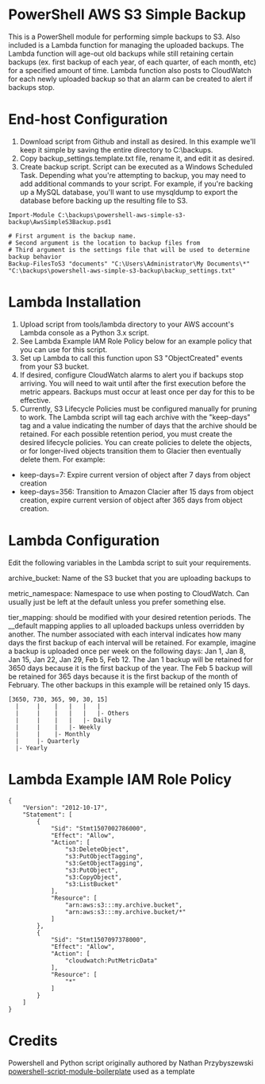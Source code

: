 # PowerShell AWS S3 Simple Backup
This is a PowerShell module for performing simple backups to S3.  Also included is a Lambda function for managing the uploaded backups.  The Lambda function will age-out old backups while still retaining certain backups (ex. first backup of each year, of each quarter, of each month, etc) for a specified amount of time.  Lambda function also posts to CloudWatch for each newly uploaded backup so that an alarm can be created to alert if backups stop.

# End-host Configuration
1. Download script from Github and install as desired.  In this example we'll
   keep it simple by saving the entire directory to C:\backups.
2. Copy backup_settings.template.txt file, rename it, and edit it as desired.
3. Create backup script.  Script can be executed as a Windows Scheduled Task.  Depending what you're attempting to backup, you may need to add additional commands to your script.  For example, if you're backing up a MySQL database, you'll want to use mysqldump to export the database before backing up the resulting file to S3.

```
Import-Module C:\backups\powershell-aws-simple-s3-backup\AwsSimpleS3Backup.psd1

# First argument is the backup name.
# Second argument is the location to backup files from
# Third argument is the settings file that will be used to determine backup behavior
Backup-FilesToS3 "documents" "C:\Users\Administrator\My Documents\*" "C:\backups\powershell-aws-simple-s3-backup\backup_settings.txt"
```

# Lambda Installation
1. Upload script from tools/lambda directory to your AWS account's Lambda console as a Python 3.x script.
2. See Lambda Example IAM Role Policy below for an example policy that you can use for this script.
3. Set up Lambda to call this function upon S3 "ObjectCreated" events from your S3 bucket.
4. If desired, configure CloudWatch alarms to alert you if backups stop arriving.  You will need to wait until after the first execution before the metric appears.  Backups must occur at least once per day for this to be effective.
5. Currently, S3 Lifecycle Policies must be configured manually for pruning to work.  The Lambda script will tag each archive with the "keep-days" tag and a value indicating the number of days that the archive should be retained.  For each possible retention period, you must create the desired lifecycle policies.  You can create policies to delete the objects, or for longer-lived objects transition them to Glacier then eventually delete them.  For example:
* keep-days=7: Expire current version of object after 7 days from object creation
* keep-days=356: Transition to Amazon Clacier after 15 days from object creation, expire current version of object after 365 days from object creation.

# Lambda Configuration
Edit the following variables in the Lambda script to suit your requirements.

archive_bucket: Name of the S3 bucket that you are uploading backups to

metric_namespace: Namespace to use when posting to CloudWatch.  Can usually just be left at the default unless you prefer something else.

tier_mapping: should be modified with your desired retention periods.  The __default mapping applies to all uploaded backups unless overridden by another.  The number associated with each interval indicates how many days the first backup of each interval will be retained.  For example, imagine a backup is uploaded once per week on the following days: Jan 1, Jan 8, Jan 15, Jan 22, Jan 29, Feb 5, Feb 12.  The Jan 1 backup will be retained for 3650 days because it is the first backup of the year.  The Feb 5 backup will be retained for 365 days because it is the first backup of the month of February.  The other backups in this example will be retained only 15 days.

```
[3650, 730, 365, 90, 30, 15]
  |     |    |   |   |   |
  |     |    |   |   |   |- Others
  |     |    |   |   |- Daily
  |     |    |   |- Weekly
  |     |    |- Monthly
  |     |- Quarterly
  |- Yearly
```

# Lambda Example IAM Role Policy
```
{
    "Version": "2012-10-17",
    "Statement": [
        {
            "Sid": "Stmt1507002786000",
            "Effect": "Allow",
            "Action": [
                "s3:DeleteObject",
                "s3:PutObjectTagging",
                "s3:GetObjectTagging",
                "s3:PutObject",
                "s3:CopyObject",
                "s3:ListBucket"
            ],
            "Resource": [
                "arn:aws:s3:::my.archive.bucket",
                "arn:aws:s3:::my.archive.bucket/*"
            ]
        },
        {
            "Sid": "Stmt1507097378000",
            "Effect": "Allow",
            "Action": [
                "cloudwatch:PutMetricData"
            ],
            "Resource": [
                "*"
            ]
        }
    ]
}
```

# Credits
Powershell and Python script originally authored by Nathan Przybyszewski
[powershell-script-module-boilerplate](https://github.com/jpoehls/powershell-script-module-boilerplate) used as a template
